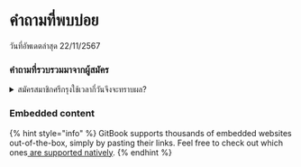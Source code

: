 # คำถามที่พบบ่อย

วันที่อัพเดตล่าสุด  22/11/2567

### คำถามที่รวบรวมมาจากผู้สมัคร

<details>

<summary>สมัครสมาชิกศรีกรุงใช้เวลากี่วันจึงจะทราบผล?</summary>

* หากสมัครก่อน 16:00 น. จะทราบผลการสมัครภายในวันเดียวกัน
* หากสมัครหลัง 16:00 น. จะทราบผลการสมัครภายในวันถัดไป

</details>



### Embedded content



{% hint style="info" %}
GitBook supports thousands of embedded websites out-of-the-box, simply by pasting their links. Feel free to check out which ones[ are supported natively](https://iframely.com).
{% endhint %}
